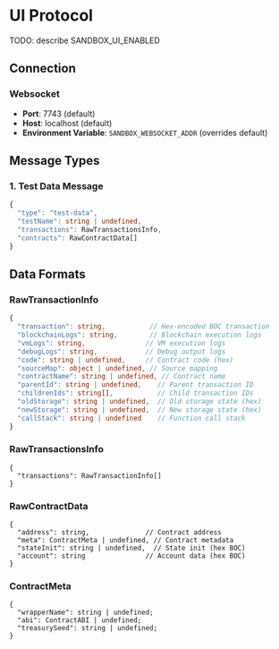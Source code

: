 # UI Protocol

TODO: describe
SANDBOX_UI_ENABLED

## Connection

### Websocket
- **Port**: 7743 (default)
- **Host**: localhost (default)
- **Environment Variable**: `SANDBOX_WEBSOCKET_ADDR` (overrides default)

## Message Types

### 1. Test Data Message
```typescript
{
  "type": "test-data",
  "testName": string | undefined,
  "transactions": RawTransactionsInfo,
  "contracts": RawContractData[]
}
```

## Data Formats

### RawTransactionInfo
```typescript
{
  "transaction": string,           // Hex-encoded BOC transaction
  "blockchainLogs": string,        // Blockchain execution logs
  "vmLogs": string,               // VM execution logs
  "debugLogs": string,            // Debug output logs
  "code": string | undefined,     // Contract code (hex)
  "sourceMap": object | undefined, // Source mapping
  "contractName": string | undefined, // Contract name
  "parentId": string | undefined,    // Parent transaction ID
  "childrenIds": string[],           // Child transaction IDs
  "oldStorage": string | undefined,  // Old storage state (hex)
  "newStorage": string | undefined,  // New storage state (hex)
  "callStack": string | undefined    // Function call stack
}
```

### RawTransactionsInfo
```
{
  "transactions": RawTransactionInfo[]
}
```

### RawContractData
```
{
  "address": string,              // Contract address
  "meta": ContractMeta | undefined, // Contract metadata
  "stateInit": string | undefined,  // State init (hex BOC)
  "account": string               // Account data (hex BOC)
}
```

### ContractMeta
```
{
  "wrapperName": string | undefined;
  "abi": ContractABI | undefined;
  "treasurySeed": string | undefined;
}
```
